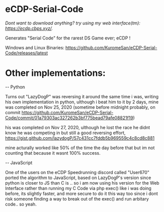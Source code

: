 # eCDP-Serial-Code
*Dont want to download anything? try using my web interface(tm): https://ecdp.cbps.xyz/.*

Generates "Serial Code" for the rarest DS Game ever; eCDP ! 

Windows and Linux Binaries: https://github.com/KuromeSan/eCDP-Serial-Code/releases/latest

# Other implementations:

-- Python

Turns out "LazyDogP" was reversing it around the same time i was, writing his own implementation in python, ulthough i beat him to it by 2 days, 
mine was completed on Nov 25, 2020 (sometime before midnight probably, on commit https://github.com/KuromeSan/eCDP-Serial-Code/commit/01a79303ac327262b3bf775bead79afe08821f19)

his was completed on  Nov 27, 2020, ulthough he lost the race he didnt know he was competing in but still a good reversing effort,
https://gist.github.com/lazydogP/57c431cc7fddb5b969559c4c8cd8c881

mine acturally worked like 50% of the time the day before that but im not counting that because it wasnt 100% success.

-- JavaScript 

One of the users on the eCDP Speedrunning discord called "User670" ported the algorithm to JavaScript, based on LazyDogP's version
since python is closer to JS than C is .. so i am now using his version for the Web Interface rather than running my C Code via php exec() 
like i was doing before, its slightly faster, and more secure to do it this way too since i dont risk someone finding a way to break out of the exec()
and run arbitary code.. so yeah.
